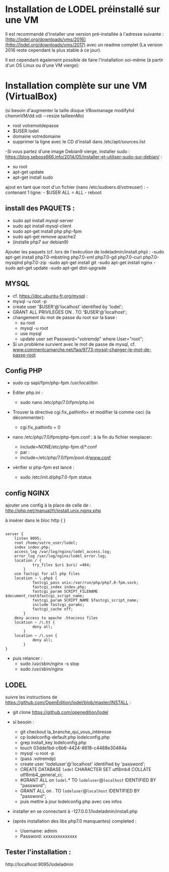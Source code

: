 Installation de LODEL préinstallé sur une VM  
============================================

Il est recommandé d'installer une version pré-installée à l'adresse suivante : [http://lodel.org/downloads/vms/2016](http://lodel.org/downloads/vms/2017) avec un readme complet (La version 2016 reste cependant la plus stable à ce jour).

Il est cependant également possible de faire l'installation soi-même (à partir d'un OS Linux ou d'une VM vierge):

Installation complète sur une VM (VirtualBox)  
=============================================

(si besoin d'augmenter la taille disque VBoxmanage modifyhd cheminVM/dd.vdi --resize tailleenMo)

- root votremotdepasse
- $USER lodel
- domaine votredomaine
- supprimer la ligne avec le CD d'install dans /etc/apt/sources.list

-Si vous partez d'une image Debian9 vierge, installer sudo : https://blog.seboss666.info/2014/05/installer-et-utiliser-sudo-sur-debian/ :
- su root
- apt-get update
- apt-get install sudo

ajout en tant que root d'un fichier (nano /etc/sudoers.d/votreuser) :
	- contenant 1 ligne:
	- $USER ALL = ALL
	- reboot

install des PAQUETS :  
---------------------

- sudo apt install mysql-server
- sudo apt install mysql-client
- sudo apt-get install php php-fpm
- sudo apt-get remove apache2
- (installe php7 sur debian9)

Ajouter les paquets (cf. lors de l'exécution de lodeladmin/install.php) :
	-sudo apt-get install php7.0-mbstring php7.0-xml php7.0-gd php7.0-curl php7.0-mysqlnd php7.0-zip
	-sudo apt-get install git
	-sudo apt-get install nginx
	-sudo apt-get update
	-sudo apt-get dist-upgrade

MYSQL  
-----

- cf. https://doc.ubuntu-fr.org/mysql :
- mysql -u root -p
- create user '$USER'@'localhost' identified by 'lodel';
- GRANT ALL PRIVILEGES ON *.* TO '$USER'@'localhost';
- changement du mot de passe du root sur la base :
	- su root
	- mysql -u root
	- use mysql
	- update user set Password="votremdp" where User="root";
- Si un problème survient avec le mot de passe de mysql, cf. www.commentcamarche.net/faq/9773-mysql-changer-le-mot-de-passe-root

Config PHP  
----------

- sudo cp sapi/fpm/php-fpm /usr/local/bin
- Editer php.ini :
	- sudo nano /etc/php/7.0/fpm/php.ini
- Trouver la directive cgi.fix_pathinfo= et modifier là comme ceci (la décommenter):
	- cgi.fix_pathinfo = 0

- nano /etc/php/7.0/fpm/php-fpm.conf : à la fin du fichier remplacer:
	- include=NONE/etc/php-fpm.d/*.conf  
	- par :
	- include=/etc/php/7.0/fpm/pool.d/www.conf
- vérifier si php-fpm est lancé :
	- sudo /etc/init.d/php7.0-fpm status

config NGINX  
------------

ajouter une config à la place de celle de : http://php.net/manual/fr/install.unix.nginx.php

à insérer dans le bloc http {   }
<pre><code>
server {
	listen 9095;
	root /home/votre_user/lodel;
	index index.php;
	access_log /var/log/nginx/lodel_access.log;
	error_log /var/log/nginx/lodel_error.log;
	location / {
			try_files $uri $uri/ =404;
		}
	use fastcgi for all php files
	location ~ \.php$ {
			fastcgi_pass unix:/var/run/php/php7.0-fpm.sock;
			fastcgi_index index.php;
			fastcgi_param SCRIPT_FILENAME $document_root$fastcgi_script_name;
			fastcgi_param SCRIPT_NAME $fastcgi_script_name;
			include fastcgi_params;
			fastcgi_cache off;
		}
	deny access to apache .htaccess files
	location ~ /\.ht {
			deny all;
		}
	location ~ /\.svn {
			deny all;
		}
}
</code></pre>

- puis relancer :
	- sudo /usr/sbin/nginx -s stop
	- sudo /usr/sbin/nginx

LODEL  
-----

suivre les instructions de https://github.com/OpenEdition/lodel/blob/master/INSTALL :
- git clone https://github.com/openedition/lodel
- si besoin :
	- git checkout la_branche_qui_vous_intéresse
	- cp lodelconfig-default.php lodelconfig.php
	- grep install_key lodelconfig.php
	- touch 03dde1bd-c6b6-4424-8618-c4488e30484a
	- mysql -u root -p
	- (pass :votremdp)
	- create user 'lodeluser'@'localhost' identified by 'password';
	- CREATE DATABASE `lodel` CHARACTER SET utf8mb4 COLLATE utf8mb4_general_ci;
	- #GRANT ALL on `lodel`.* TO `lodeluser`@`localhost` IDENTIFIED BY "password";
	- GRANT ALL on *.* TO `lodeluser`@`localhost` IDENTIFIED BY "password";
	- puis mettre à jour lodelconfig.php avec ces infos

- installer en se connectant à -127.0.0.1/lodeladmin/install.php
- (après installation des libs php7.0 manquantes) completed :
	- Username: admin
	- Password: xxxxxxxxxxxxxx

Tester l'installation :
-----------------------

http://localhost:9095/lodeladmin
